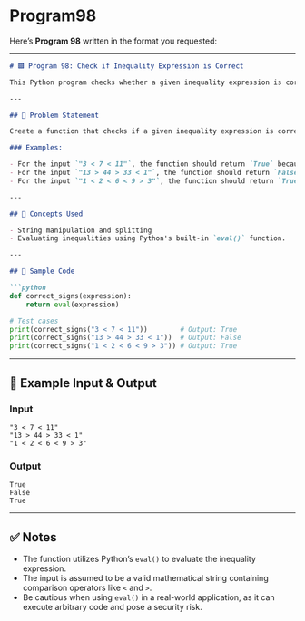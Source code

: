 # Program98
Here’s **Program 98** written in the format you requested:

---

```markdown
# 🟩 Program 98: Check if Inequality Expression is Correct

This Python program checks whether a given inequality expression is correct. It returns `True` if the expression is valid, and `False` otherwise.

---

## 📌 Problem Statement

Create a function that checks if a given inequality expression is correct. The input is a string with comparison operators like `<` and `>`, and the program should evaluate whether the inequality holds true.

### Examples:

- For the input `"3 < 7 < 11"`, the function should return `True` because the inequality holds (`3 < 7` and `7 < 11`).
- For the input `"13 > 44 > 33 < 1"`, the function should return `False` because `13 > 44` is false.
- For the input `"1 < 2 < 6 < 9 > 3"`, the function should return `True` because the inequality holds.

---

## 🧠 Concepts Used

- String manipulation and splitting
- Evaluating inequalities using Python's built-in `eval()` function.

---

## 🧪 Sample Code

```python
def correct_signs(expression):
    return eval(expression)

# Test cases
print(correct_signs("3 < 7 < 11"))        # Output: True
print(correct_signs("13 > 44 > 33 < 1"))  # Output: False
print(correct_signs("1 < 2 < 6 < 9 > 3")) # Output: True
```

---

## 🎯 Example Input & Output

### Input

```
"3 < 7 < 11"
"13 > 44 > 33 < 1"
"1 < 2 < 6 < 9 > 3"
```

### Output

```
True
False
True
```

---

## ✅ Notes

- The function utilizes Python’s `eval()` to evaluate the inequality expression.
- The input is assumed to be a valid mathematical string containing comparison operators like `<` and `>`.
- Be cautious when using `eval()` in a real-world application, as it can execute arbitrary code and pose a security risk.

